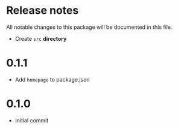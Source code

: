 # Release notes
All notable changes to this package will be documented in this file.

- Create `src` **directory**

# 0.1.1
- Add `homepage` to package.json

# 0.1.0
- Initial commit
